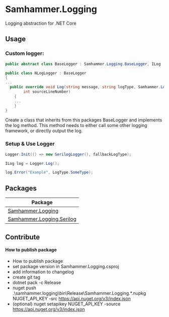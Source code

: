 # Samhammer.Logging

Logging abstraction for .NET Core

## Usage
### Custom logger:
```csharp
public abstract class BaseLogger : Samhammer.Logging.BaseLogger, ILog
```

```csharp
public class NLogLogger : BaseLogger
{
...
  public override void Log(string message, string logType, Samhammer.Logging.LogDetails details, Samhammer.Logging.LogLevel loglevel, Exception ex, string memberName, string sourceFilePath,
        int sourceLineNumber)
    {
    ...
    }
}
```

Create a class that inherits from this packages BaseLogger and implements the log method. This method needs to either call some other logging framework, or directly output the log.

### Setup & Use Logger
```csharp
Logger.Init(() => new SerilogLogger(), fallbackLogType);
```

```csharp
ILog log = Logger.Log();

log.Error("Example", LogType.SomeType);
```

## Packages
| Package |
| --- |
| [Samhammer.Logging](https://www.nuget.org/packages/Samhammer.Logging/) |
| [Samhammer.Logging.Serilog](https://www.nuget.org/packages/Samhammer.Logging.Serilog/) |

## Contribute
#### How to publish package
- How to publish package
- set package version in Samhammer.Logging.csproj
- add information to changelog
- create git tag
- dotnet pack -c Release
- nuget push .\samhammer.logging\bin\Release\Samhammer.Logging.*.nupkg NUGET_API_KEY -src https://api.nuget.org/v3/index.json
- (optional) nuget setapikey NUGET_API_KEY -source https://api.nuget.org/v3/index.json
